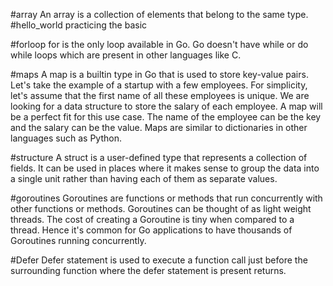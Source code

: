 #array 
An array is a collection of elements that belong to the same type. 
#hello_world
practicing the basic 

#forloop
for is the only loop available in Go. Go doesn't have while or do while loops which are present in other languages like C.

#maps
A map is a builtin type in Go that is used to store key-value pairs. Let's take the example of a startup with a few employees. For simplicity, let's assume that the first name of all these employees is unique. We are looking for a data structure to store the salary of each employee. A map will be a perfect fit for this use case. The name of the employee can be the key and the salary can be the value. Maps are similar to dictionaries in other languages such as Python.

#structure
A struct is a user-defined type that represents a collection of fields. It can be used in places where it makes sense to group the data into a single unit rather than having each of them as separate values. 

#goroutines
Goroutines are functions or methods that run concurrently with other functions or methods. Goroutines can be thought of as light weight threads. The cost of creating a Goroutine is tiny when compared to a thread. Hence it's common for Go applications to have thousands of Goroutines running concurrently.

#Defer
Defer statement is used to execute a function call just before the surrounding function where the defer statement is present returns.

